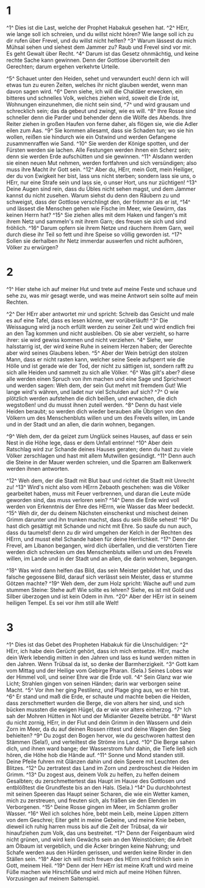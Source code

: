# 1
^1^ Dies ist die Last, welche der Prophet Habakuk gesehen hat. ^2^ HErr, wie lange soll ich schreien, und du willst nicht hören? Wie lange soll ich zu dir rufen über Frevel, und du willst nicht helfen? ^3^ Warum lässest du mich Mühsal sehen und siehest dem Jammer zu? Raub und Frevel sind vor mir. Es geht Gewalt über Recht. ^4^ Darum ist das Gesetz ohnmächtig, und keine rechte Sache kann gewinnen. Denn der Gottlose übervorteilt den Gerechten; darum ergehen verkehrte Urteile. 

^5^ Schauet unter den Heiden, sehet und verwundert euch! denn ich will etwas tun zu euren Zeiten, welches ihr nicht glauben werdet, wenn man davon sagen wird. ^6^ Denn siehe, ich will die Chaldäer erwecken, ein bitteres und schnelles Volk, welches ziehen wird, soweit die Erde ist, Wohnungen einzunehmen, die nicht sein sind, ^7^ und wird grausam und schrecklich sein; das da gebeut und zwingt, wie es will. ^8^ Ihre Rosse sind schneller denn die Parder und behender denn die Wölfe des Abends. Ihre Reiter ziehen in großen Haufen von ferne daher, als flögen sie, wie die Adler eilen zum Aas. ^9^ Sie kommen allesamt, dass sie Schaden tun; wo sie hin wollen, reißen sie hindurch wie ein Ostwind und werden Gefangene zusammenraffen wie Sand. ^10^ Sie werden der Könige spotten, und der Fürsten werden sie lachen. Alle Festungen werden ihnen ein Scherz sein; denn sie werden Erde aufschütten und sie gewinnen. ^11^ Alsdann werden sie einen neuen Mut nehmen, werden fortfahren und sich versündigen; also muss ihre Macht ihr Gott sein. ^12^ Aber du, HErr, mein Gott, mein Heiliger, der du von Ewigkeit her bist, lass uns nicht sterben; sondern lass sie uns, o HErr, nur eine Strafe sein und lass sie, o unser Hort, uns nur züchtigen! ^13^ Deine Augen sind rein, dass du Übles nicht sehen magst, und dem Jammer kannst du nicht zusehen. Warum siehst du denn den Räubern zu und schweigst, dass der Gottlose verschlingt den, der frömmer als er ist, ^14^ und lässest die Menschen gehen wie Fische im Meer, wie Gewürm, das keinen Herrn hat? ^15^ Sie ziehen alles mit dem Haken und fangen's mit ihrem Netz und sammeln's mit ihrem Garn; des freuen sie sich und sind fröhlich. ^16^ Darum opfern sie ihrem Netze und räuchern ihrem Garn, weil durch diese ihr Teil so fett und ihre Speise so völlig geworden ist. ^17^ Sollen sie derhalben ihr Netz immerdar auswerfen und nicht aufhören, Völker zu erwürgen?

# 2
^1^ Hier stehe ich auf meiner Hut und trete auf meine Feste und schaue und sehe zu, was mir gesagt werde, und was meine Antwort sein sollte auf mein Rechten. 

^2^ Der HErr aber antwortet mir und spricht: Schreib das Gesicht und male es auf eine Tafel, dass es lesen könne, wer vorüberläuft! ^3^ Die Weissagung wird ja noch erfüllt werden zu seiner Zeit und wird endlich frei an den Tag kommen und nicht ausbleiben. Ob sie aber verzieht, so harre ihrer: sie wird gewiss kommen und nicht verziehen. ^4^ Siehe, wer halsstarrig ist, der wird keine Ruhe in seinem Herzen haben; der Gerechte aber wird seines Glaubens leben. ^5^ Aber der Wein betrügt den stolzen Mann, dass er nicht rasten kann, welcher seine Seele aufsperrt wie die Hölle und ist gerade wie der Tod, der nicht zu sättigen ist, sondern rafft zu sich alle Heiden und sammelt zu sich alle Völker. ^6^ Was gilt's aber? diese alle werden einen Spruch von ihm machen und eine Sage und Sprichwort und werden sagen: Weh dem, der sein Gut mehrt mit fremdem Gut! Wie lange wird's währen, und ladet nur viel Schulden auf sich? ^7^ O wie plötzlich werden aufstehen die dich beißen, und erwachen, die dich wegstoßen! und du musst ihnen zuteil werden. ^8^ Denn du hast viele Heiden beraubt; so werden dich wieder berauben alle Übrigen von den Völkern um des Menschenbluts willen und um des Frevels willen, im Lande und in der Stadt und an allen, die darin wohnen, begangen. 

^9^ Weh dem, der da geizet zum Unglück seines Hauses, auf dass er sein Nest in die Höhe lege, dass er dem Unfall entrinne! ^10^ Aber dein Ratschlag wird zur Schande deines Hauses geraten; denn du hast zu viele Völker zerschlagen und hast mit allem Mutwillen gesündigt. ^11^ Denn auch die Steine in der Mauer werden schreien, und die Sparren am Balkenwerk werden ihnen antworten. 

^12^ Weh dem, der die Stadt mit Blut baut und richtet die Stadt mit Unrecht zu! ^13^ Wird's nicht also vom HErrn Zebaoth geschehen: was die Völker gearbeitet haben, muss mit Feuer verbrennen, und daran die Leute müde geworden sind, das muss verloren sein? ^14^ Denn die Erde wird voll werden von Erkenntnis der Ehre des HErrn, wie Wasser das Meer bedeckt. ^15^ Weh dir, der du deinem Nächsten einschenkst und mischest deinen Grimm darunter und ihn trunken machst, dass du sein Blöße sehest! ^16^ Du hast dich gesättigt mit Schande und nicht mit Ehre. So saufe du nun auch, dass du taumelst! denn zu dir wird umgehen der Kelch in der Rechten des HErrn, und musst eitel Schande haben für deine Herrlichkeit. ^17^ Denn der Frevel, am Libanon begangen, wird dich überfallen, und die verstörten Tiere werden dich schrecken um des Menschenbluts willen und um des Frevels willen, im Lande und in der Stadt und an allen, die darin wohnen, begangen. 

^18^ Was wird dann helfen das Bild, das sein Meister gebildet hat, und das falsche gegossene Bild, darauf sich verlässt sein Meister, dass er stumme Götzen machte? ^19^ Weh dem, der zum Holz spricht: Wache auf! und zum stummen Steine: Stehe auf! Wie sollte es lehren? Siehe, es ist mit Gold und Silber überzogen und ist kein Odem in ihm. ^20^ Aber der HErr ist in seinem heiligen Tempel. Es sei vor ihm still alle Welt!

# 3
^1^ Dies ist das Gebet des Propheten Habakuk für die Unschuldigen: ^2^ HErr, ich habe dein Gerücht gehört, dass ich mich entsetze. HErr, mache dein Werk lebendig mitten in den Jahren und lass es kund werden mitten in den Jahren. Wenn Trübsal da ist, so denke der Barmherzigkeit. ^3^ Gott kam vom Mittag und der Heilige vom Gebirge Pharan. (Sela.) Seines Lobes war der Himmel voll, und seiner Ehre war die Erde voll. ^4^ Sein Glanz war wie Licht; Strahlen gingen von seinen Händen; darin war verborgen seine Macht. ^5^ Vor ihm her ging Pestilenz, und Plage ging aus, wo er hin trat. ^6^ Er stand und maß die Erde, er schaute und machte beben die Heiden, dass zerschmettert wurden die Berge, die von alters her sind, und sich bücken mussten die ewigen Hügel, da er wie vor alters einherzog. ^7^ Ich sah der Mohren Hütten in Not und der Midianiter Gezelte betrübt. ^8^ Warst du nicht zornig, HErr, in der Flut und dein Grimm in den Wassern und dein Zorn im Meer, da du auf deinen Rossen rittest und deine Wagen den Sieg behielten? ^9^ Du zogst den Bogen hervor, wie du geschworen hattest den Stämmen (Sela!), und verteiltest die Ströme ins Land. ^10^ Die Berge sahen dich, und ihnen ward bange; der Wasserstrom fuhr dahin, die Tiefe ließ sich hören, die Höhe hob die Hände auf. ^11^ Sonne und Mond standen still. Deine Pfeile fuhren mit Glänzen dahin und dein Speere mit Leuchten des Blitzes. ^12^ Du zertratest das Land im Zorn und zerdroschest die Heiden im Grimm. ^13^ Du zogest aus, deinem Volk zu helfen, zu helfen deinem Gesalbten; du zerschmettertest das Haupt im Hause des Gottlosen und entblößtest die Grundfeste bis an den Hals. (Sela.) ^14^ Du durchbohrtest mit seinen Speeren das Haupt seiner Scharen, die wie ein Wetter kamen, mich zu zerstreuen, und freuten sich, als fräßen sie den Elenden im Verborgenen. ^15^ Deine Rosse gingen im Meer, im Schlamm großer Wasser. ^16^ Weil ich solches höre, bebt mein Leib, meine Lippen zittern von dem Geschrei; Eiter geht in meine Gebeine, und meine Knie beben, dieweil ich ruhig harren muss bis auf die Zeit der Trübsal, da wir hinaufziehen zum Volk, das uns bestreitet. ^17^ Denn der Feigenbaum wird nicht grünen, und wird kein Gewächs sein an den Weinstöcken; die Arbeit am Ölbaum ist vergeblich, und die Äcker bringen keine Nahrung; und Schafe werden aus den Hürden gerissen, und werden keine Rinder in den Ställen sein. ^18^ Aber ich will mich freuen des HErrn und fröhlich sein in Gott, meinem Heil. ^19^ Denn der Herr HErr ist meine Kraft und wird meine Füße machen wie Hirschfüße und wird mich auf meine Höhen führen. Vorzusingen auf meinem Saitenspiel.